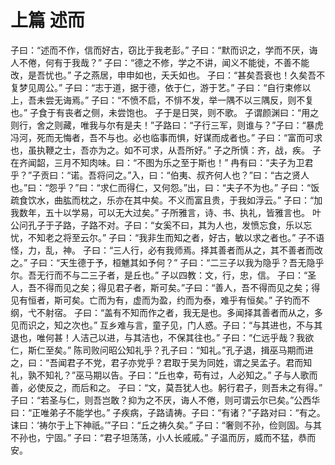 # 上篇 述而
子曰：“述而不作，信而好古，窃比于我老彭。”
子曰：“默而识之，学而不厌，诲人不倦，何有于我哉？”
子曰：“德之不修，学之不讲，闻义不能徙，不善不能改，是吾忧也。”
子之燕居，申申如也，夭夭如也。
子曰：“甚矣吾衰也！久矣吾不复梦见周公。”
子曰：“志于道，据于德，依于仁，游于艺。”
子曰：“自行束修以上，吾未尝无诲焉。”
子曰：“不愤不启，不悱不发，举一隅不以三隅反，则不复也。”
子食于有丧者之侧，未尝饱也。
子于是日哭，则不歌。
子谓颜渊曰：“用之则行，舍之则藏，唯我与尔有是夫！”子路曰：“子行三军，则谁与？”子曰：“暴虎冯河，死而无悔者，吾不与也。必也临事而惧，好谋而成者也。”
子曰：“富而可求也，虽执鞭之士，吾亦为之。如不可求，从吾所好。”
子之所慎：齐，战，疾。
子在齐闻韶，三月不知肉味。曰：“不图为乐之至于斯也！”
冉有曰：“夫子为卫君乎？”子贡曰：“诺。吾将问之。”入，曰：“伯夷、叔齐何人也？”曰：“古之贤人也。”曰：“怨乎？”曰：“求仁而得仁，又何怨。”出，曰：“夫子不为也。”
子曰：“饭疏食饮水，曲肱而枕之，乐亦在其中矣。不义而富且贵，于我如浮云。”
子曰：“加我数年，五十以学易，可以无大过矣。”
子所雅言，诗、书、执礼，皆雅言也。
叶公问孔子于子路，子路不对。子曰：“女奚不曰，其为人也，发愤忘食，乐以忘忧，不知老之将至云尔。”
子曰：“我非生而知之者，好古，敏以求之者也。”
子不语怪，力，乱，神。
子曰：“三人行，必有我师焉。择其善者而从之，其不善者而改之。”
子曰：“天生德于予，桓魋其如予何？”
子曰：“二三子以我为隐乎？吾无隐乎尔。吾无行而不与二三子者，是丘也。”
子以四教：文，行，忠，信。
子曰：“圣人，吾不得而见之矣；得见君子者，斯可矣。”子曰：“善人，吾不得而见之矣；得见有恒者，斯可矣。亡而为有，虚而为盈，约而为泰，难乎有恒矣。”
子钓而不纲，弋不射宿。
子曰：“盖有不知而作之者，我无是也。多闻择其善者而从之，多见而识之，知之次也。”
互乡难与言，童子见，门人惑。子曰：“与其进也，不与其退也，唯何甚！人洁己以进，与其洁也，不保其往也。”
子曰：“仁远乎哉？我欲仁，斯仁至矣。”
陈司败问昭公知礼乎？孔子曰：“知礼。”孔子退，揖巫马期而进之，曰：“吾闻君子不党，君子亦党乎？君取于吴为同姓，谓之吴孟子。君而知礼，孰不知礼？”巫马期以告。子曰：“丘也幸，苟有过，人必知之。”
子与人歌而善，必使反之，而后和之。
子曰：“文，莫吾犹人也。躬行君子，则吾未之有得。”
子曰：“若圣与仁，则吾岂敢？抑为之不厌，诲人不倦，则可谓云尔已矣。”公西华曰：“正唯弟子不能学也。”
子疾病，子路请祷。子曰：“有诸？”子路对曰：“有之。诔曰：‘祷尔于上下神祇。’”子曰：“丘之祷久矣。”
子曰：“奢则不孙，俭则固。与其不孙也，宁固。”
子曰：“君子坦荡荡，小人长戚戚。”
子温而厉，威而不猛，恭而安。
